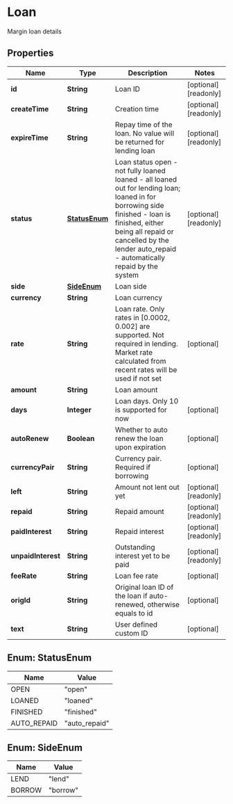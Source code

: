 
# Loan

Margin loan details

## Properties

Name | Type | Description | Notes
------------ | ------------- | ------------- | -------------
**id** | **String** | Loan ID |  [optional] [readonly]
**createTime** | **String** | Creation time |  [optional] [readonly]
**expireTime** | **String** | Repay time of the loan. No value will be returned for lending loan |  [optional] [readonly]
**status** | [**StatusEnum**](#StatusEnum) | Loan status  open - not fully loaned loaned - all loaned out for lending loan; loaned in for borrowing side finished - loan is finished, either being all repaid or cancelled by the lender auto_repaid - automatically repaid by the system |  [optional] [readonly]
**side** | [**SideEnum**](#SideEnum) | Loan side | 
**currency** | **String** | Loan currency | 
**rate** | **String** | Loan rate. Only rates in [0.0002, 0.002] are supported.  Not required in lending. Market rate calculated from recent rates will be used if not set |  [optional]
**amount** | **String** | Loan amount | 
**days** | **Integer** | Loan days. Only 10 is supported for now |  [optional]
**autoRenew** | **Boolean** | Whether to auto renew the loan upon expiration |  [optional]
**currencyPair** | **String** | Currency pair. Required if borrowing |  [optional]
**left** | **String** | Amount not lent out yet |  [optional] [readonly]
**repaid** | **String** | Repaid amount |  [optional] [readonly]
**paidInterest** | **String** | Repaid interest |  [optional] [readonly]
**unpaidInterest** | **String** | Outstanding interest yet to be paid |  [optional] [readonly]
**feeRate** | **String** | Loan fee rate |  [optional]
**origId** | **String** | Original loan ID of the loan if auto-renewed, otherwise equals to id |  [optional]
**text** | **String** | User defined custom ID |  [optional]

## Enum: StatusEnum

Name | Value
---- | -----
OPEN | &quot;open&quot;
LOANED | &quot;loaned&quot;
FINISHED | &quot;finished&quot;
AUTO_REPAID | &quot;auto_repaid&quot;

## Enum: SideEnum

Name | Value
---- | -----
LEND | &quot;lend&quot;
BORROW | &quot;borrow&quot;

